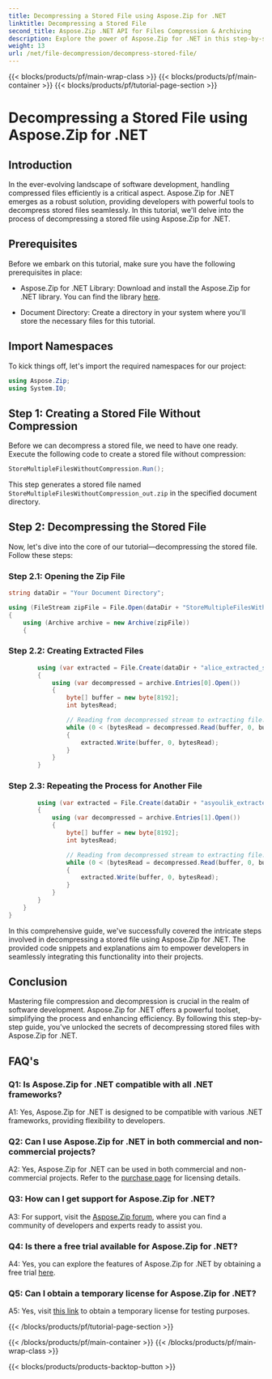 ```yaml
---
title: Decompressing a Stored File using Aspose.Zip for .NET
linktitle: Decompressing a Stored File
second_title: Aspose.Zip .NET API for Files Compression & Archiving
description: Explore the power of Aspose.Zip for .NET in this step-by-step guide on decompressing stored files. Enhance your software development skills with a robust solution for efficient file handling.
weight: 13
url: /net/file-decompression/decompress-stored-file/
---
```


{{< blocks/products/pf/main-wrap-class >}}
{{< blocks/products/pf/main-container >}}
{{< blocks/products/pf/tutorial-page-section >}}

# Decompressing a Stored File using Aspose.Zip for .NET

## Introduction

In the ever-evolving landscape of software development, handling compressed files efficiently is a critical aspect. Aspose.Zip for .NET emerges as a robust solution, providing developers with powerful tools to decompress stored files seamlessly. In this tutorial, we'll delve into the process of decompressing a stored file using Aspose.Zip for .NET.

## Prerequisites

Before we embark on this tutorial, make sure you have the following prerequisites in place:

- Aspose.Zip for .NET Library: Download and install the Aspose.Zip for .NET library. You can find the library [here](https://releases.aspose.com/zip/net/).

- Document Directory: Create a directory in your system where you'll store the necessary files for this tutorial.

## Import Namespaces

To kick things off, let's import the required namespaces for our project:

```csharp
using Aspose.Zip;
using System.IO;
```

## Step 1: Creating a Stored File Without Compression

Before we can decompress a stored file, we need to have one ready. Execute the following code to create a stored file without compression:

```csharp
StoreMultipleFilesWithoutCompression.Run();
```

This step generates a stored file named `StoreMultipleFilesWithoutCompression_out.zip` in the specified document directory.

## Step 2: Decompressing the Stored File

Now, let's dive into the core of our tutorial—decompressing the stored file. Follow these steps:

### Step 2.1: Opening the Zip File

```csharp
string dataDir = "Your Document Directory";

using (FileStream zipFile = File.Open(dataDir + "StoreMultipleFilesWithoutCompression_out.zip", FileMode.Open))
{
    using (Archive archive = new Archive(zipFile))
    {
```

### Step 2.2: Creating Extracted Files

```csharp
        using (var extracted = File.Create(dataDir + "alice_extracted_store_out.txt"))
        {
            using (var decompressed = archive.Entries[0].Open())
            {
                byte[] buffer = new byte[8192];
                int bytesRead;

                // Reading from decompressed stream to extracting file.
                while (0 < (bytesRead = decompressed.Read(buffer, 0, buffer.Length)))
                {
                    extracted.Write(buffer, 0, bytesRead);
                }
            }
        }
```

### Step 2.3: Repeating the Process for Another File

```csharp
        using (var extracted = File.Create(dataDir + "asyoulik_extracted_store_out.txt"))
        {
            using (var decompressed = archive.Entries[1].Open())
            {
                byte[] buffer = new byte[8192];
                int bytesRead;

                // Reading from decompressed stream to extracting file.
                while (0 < (bytesRead = decompressed.Read(buffer, 0, buffer.Length)))
                {
                    extracted.Write(buffer, 0, bytesRead);
                }
            }
        }
    }
}
```

In this comprehensive guide, we've successfully covered the intricate steps involved in decompressing a stored file using Aspose.Zip for .NET. The provided code snippets and explanations aim to empower developers in seamlessly integrating this functionality into their projects.

## Conclusion

Mastering file compression and decompression is crucial in the realm of software development. Aspose.Zip for .NET offers a powerful toolset, simplifying the process and enhancing efficiency. By following this step-by-step guide, you've unlocked the secrets of decompressing stored files with Aspose.Zip for .NET.

## FAQ's

### Q1: Is Aspose.Zip for .NET compatible with all .NET frameworks?

A1: Yes, Aspose.Zip for .NET is designed to be compatible with various .NET frameworks, providing flexibility to developers.

### Q2: Can I use Aspose.Zip for .NET in both commercial and non-commercial projects?

A2: Yes, Aspose.Zip for .NET can be used in both commercial and non-commercial projects. Refer to the [purchase page](https://purchase.aspose.com/buy) for licensing details.

### Q3: How can I get support for Aspose.Zip for .NET?

A3: For support, visit the [Aspose.Zip forum](https://forum.aspose.com/c/zip/37), where you can find a community of developers and experts ready to assist you.

### Q4: Is there a free trial available for Aspose.Zip for .NET?

A4: Yes, you can explore the features of Aspose.Zip for .NET by obtaining a free trial [here](https://releases.aspose.com/).

### Q5: Can I obtain a temporary license for Aspose.Zip for .NET?

A5: Yes, visit [this link](https://purchase.aspose.com/temporary-license/) to obtain a temporary license for testing purposes.

{{< /blocks/products/pf/tutorial-page-section >}}

{{< /blocks/products/pf/main-container >}}
{{< /blocks/products/pf/main-wrap-class >}}

{{< blocks/products/products-backtop-button >}}
